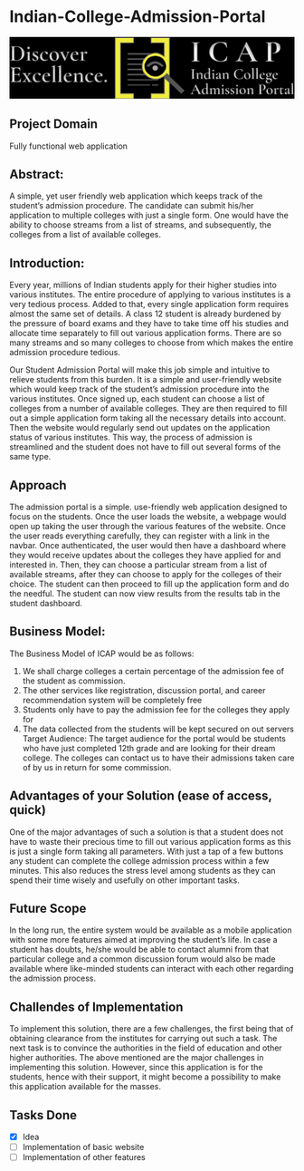 # Indian-College-Admission-Portal
![alt text](https://github.com/AdityaDeodeshmukh/Indian-College-Admission-Portal/blob/master/ICAP%20LOGO.png)
## Project Domain

Fully functional web application

## Abstract:

A simple, yet user friendly web application which keeps track of the student’s admission procedure. The candidate can submit his/her application to multiple colleges with just a single form. One would have the ability to choose streams from a list of streams, and subsequently, the colleges from a list of available colleges. 

## Introduction:

Every year, millions of Indian students apply for their higher studies into various institutes. The entire procedure of applying to various institutes is a very tedious process. Added to that, every single application form requires almost the same set of details. A class 12 student is already burdened by the pressure of board exams and they have to take time off his studies and allocate time separately to fill out various application forms. There are so many streams and so many colleges to choose from which makes the entire admission procedure tedious. 

Our Student Admission Portal will make this job simple and intuitive to relieve students from this burden. It is a simple and user-friendly website which would keep track of the student’s admission procedure into the various institutes. Once signed up, each student can choose a list of colleges from a number of available colleges. They are then required to fill out a simple application form taking all the necessary details into account. Then the website would regularly send out updates on the application status of various institutes. This way, the process of admission is streamlined and the student does not have to fill out several forms of the same type. 

## Approach 

The admission portal is a simple. use-friendly web application designed to focus on the students. Once the user loads the website, a webpage would open up taking the user through the various features of the website. Once the user reads everything carefully, they can register with a link in the navbar. Once authenticated, the user would then have a dashboard where they would receive updates about the colleges they have applied for and interested in. Then, they can choose a particular stream from a list of available streams, after they can choose to apply for the colleges of their choice. The student can then proceed to fill up the application form and do the needful. The student can now view results from the results tab in the student dashboard. 

## Business Model:

The Business Model of ICAP would be as follows:
1.	We shall charge colleges a certain percentage of the admission fee of the student as commission.
2.	The other services like registration, discussion portal, and career recommendation system will be completely free
3.	Students only have to pay the admission fee for the colleges they apply for
4.	The data collected from the students will be kept secured on out servers
Target Audience:
The target audience for the portal would be students who have just completed 12th grade and are looking for their dream college. The colleges can contact us to have their admissions taken care of by us in return for some commission.

## Advantages of your Solution (ease of access, quick)

One of the major advantages of such a solution is that a student does not have to waste their precious time to fill out various application forms as this is just a single form taking all parameters. With just a tap of a few buttons any student can complete the college admission process within a few minutes. This also reduces the stress level among students as they can spend their time wisely and usefully on other important tasks. 

## Future Scope 

In the long run, the entire system would be available as a mobile application with some more features aimed at improving the student’s life. In case a student has doubts, he/she would be able to contact alumni from that particular college and a common discussion forum would also be made available where like-minded students can interact with each other regarding the admission process. 

## Challendes of Implementation 

To implement this solution, there are a few challenges, the first being that of obtaining clearance from the institutes for carrying out such a task. The next task is to convince the authorities in the field of education and other higher authorities. The above mentioned are the major challenges in implementing this solution. However, since this application is for the students, hence with their support, it might become a possibility to make this application available for the masses. 

## Tasks Done
- [x] Idea
- [ ] Implementation of basic website
- [ ] Implementation of other features 
